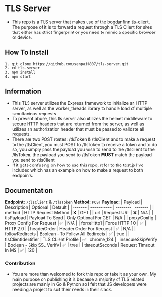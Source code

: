 # TLS Server
- This repo is a TLS server that makes use of the bogdanfinn [tls-client](https://github.com/bogdanfinn/tls-client). The purpose of it is to forward a request through a TLS Client for sites that either has strict fingerprint or you need to mimic a specific browser or device.

## How To Install
```
1. git clone https://github.com/senpai0807/tls-server.git
2. cd tls-server
3. npm install
4. npm start
```

## Information
- This TLS server utilizes the Express framework to initialize an HTTP server, as well as the worker_threads library to handle load of multiple simultanious requests.
- To prevent abuse, this tls server also utilizes the helmet middleware to secure HTTP headers that are returned from the server, as well as utilizes an authorization header that must be passed to validate all requests.
- There are two POST routes: /tlsToken & /tlsClient and to make a request to the /tlsClient, you must POST to /tlsToken to receive a token and to do so, you simply pass the payload you wish to send to the /tlsclient to the /tlsToken. the payload you send to /tlsToken **MUST** match the payload you send to /tlsClient
- If it gets confusing on how to use this repo, refer to the test.js I've included which has an example on how to make a request to both endpoints.

## Documentation
**Endpoint:** `/tlsClient` & `/tlsToken`
**Method:** `POST`
**Payload:**
| Payload | Description | Optional | Default |
| ------- | ----------- | -------- | ------- |
| method | HTTP Request Method | ❌ | GET |
| url | Request URL | ❌ | N/A |
| tlsPayload | Payload To Send | Only Optional For GET | N/A |
| proxyConfig | Proxy Config For Request | ✅ | N/A |
| forceHttp1 | Force HTTP 1.0 | ✅ | HTTP 2.0 |
| headerOrder | Header Order For Request | ✅ | N/A |
| followRedirects | Boolean - To Follow All Redirects | ✅ | true |
| tlsClientIdentifier | TLS CLient Profile | ✅ | chrome_124 |
| insecureSkipVerify | Boolean - Skip SSL Verify | ✅ | true |
| timeoutSeconds | Request Timeout In MS | ✅ | 120 |

### Contribution
- You are more than welcomed to fork this repo or take it as your own. My main purpose on publishing it is because a majority of TLS related projects are mainly in Go & Python so I felt that JS developers were needing a project to suit their needs in their stack.
